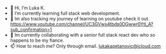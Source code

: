 - 👋 Hi, I’m Luka K.
- 🌱 I’m currently learning full stack web development.
- 💾 Im also tracking my journey of learning on youtube check it out. https://www.youtube.com/channel/UC3GVws4tbds0DGwwr0Ytl_A?sub_confirmation=1
- 💞️ Im currently collaborating with a senior full stack react dev who so happens to be my fiance. 
- 📫 How to reach me? Only through email. lukakapetanovic@icloud.com

<!---
Kapza94/Kapza94 is a ✨ special ✨ repository because its `README.md` (this file) appears on your GitHub profile.
You can click the Preview link to take a look at your changes.
--->
